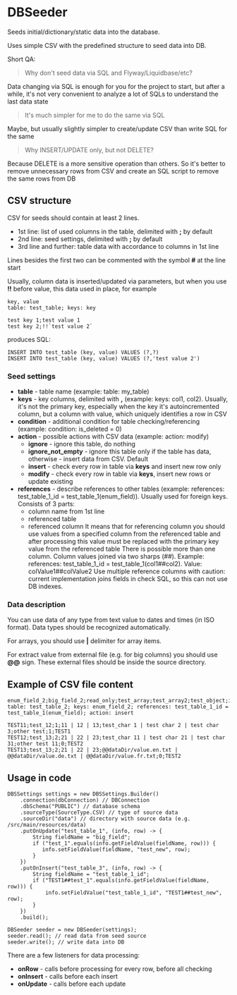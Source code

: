 # DBSeeder

Seeds initial/dictionary/static data into the database.

Uses simple CSV with the predefined structure to seed data into DB.

Short QA:

> Why don't seed data via SQL and Flyway/Liquidbase/etc?

Data changing via SQL is enough for you for the project to start, but after a while, it's not very convenient to analyze a lot of SQLs to understand the last data state
  

> It's much simpler for me to do the same via SQL

Maybe, but usually slightly simpler to create/update CSV than write SQL for the same


> Why INSERT/UPDATE only, but not DELETE?

Because DELETE is a more sensitive operation than others. So it's better to remove unnecessary rows from CSV and create an SQL script to remove the same rows from DB
  

## CSV structure


CSV for seeds should contain at least 2 lines.                                                                                                                                                                                    
                                                                                                                                                                                                                                    
  * 1st line: list of used columns in the table, delimited with **;** by default                                                                                                                                                            
  * 2nd line: seed settings, delimited with **;** by default                                                                                                                                                                            
  * 3rd line and further: table data with accordance to columns in 1st line                                                                                                                                                         
                                                                                                                                                                                                                                  

Lines besides the first two can be commented with the symbol **#** at the line start

Usually, column data is inserted/updated via parameters, but when you use **!!** before value, this data used in place, for example
```
key, value
table: test_table; keys: key                                                                                                                     
                                                                                                                                                                                                                                    
test key 1;test value 1
test key 2;!!`test value 2`
```

produces SQL:
```
INSERT INTO test_table (key, value) VALUES (?,?)
INSERT INTO test_table (key, value) VALUES (?,'test value 2')
```                                                                                                                                                                                                                      

### Seed settings

  * **table** - table name (example: table: my_table)                                                                                                                                                                               
  * **keys** - key columns, delimited with **,** (example: keys: col1, col2). Usually, it's not the primary key, especially when the key it's autoincremented column, but a column with value, which uniquely identifies a row in CSV                
  * **condition** - additional condition for table checking/referencing (example: condition: is_deleted = 0)                                                                                                                        
  * **action** - possible actions with CSV data (example: action: modify)                                                                                                                                                           
      * **ignore** - ignore this table, do nothing                                                                                                                                                                                  
      * **ignore_not_empty** - ignore this table only if the table has data, otherwise - insert data from CSV. Default                                                                                                                  
      * **insert** - check every row in table via **keys** and insert new row only                                                                                                                                                  
      * **modify** - check every row in table via **keys**, insert new rows or update existing                                                                                                                                      
  * **references** - describe references to other tables (example: references: test_table_1_id = test_table_1(enum_field)). Usually used for foreign keys. Consists of 3 parts:                                                      
      * column name from 1st line                                                                                                                                                                                                   
      * referenced table
      * referenced column
  It means that for referencing column you should use values from a specified column from the referenced table and after processing this value must be replaced with the primary key value from the referenced table
  There is possible more than one column. Column values joined via two sharps (##). Example: references: test_table_1_id = test_table_1(col1##col2). Value: colValue1##colValue2
  Use multiple reference columns with caution: current implementation joins fields in check SQL, so this can not use DB indexes.
  
### Data description


  You can use data of any type from text value to dates and times (in ISO format). Data types should be recognized automatically.                                                                                                 

  For arrays, you should use **|** delimiter for array items.
  
  For extract value from external file (e.g. for big columns) you should use **@@** sign. These external files should be inside the source directory.
  
## Example of CSV file content

```
enum_field_2;big_field_2;read_only;test_array;test_array2;test_object;is_deleted;test_table_1_id                                                                                                                                    
table: test_table_2; keys: enum_field_2; references: test_table_1_id = test_table_1(enum_field); action: insert                                                                                                                     
                                                                                                                                                                                                                                    
TEST11;test_12;1;11 | 12 | 13;test_char 1 | test char 2 | test char 3;other test;1;TEST1                                                                                                                                            
TEST12;test_13;2;21 | 22 | 23;test_char 11 | test char 21 | test char 31;other test 11;0;TEST2
TEST13;test_13;2;21 | 22 | 23;@@dataDir/value.en.txt | @@dataDir/value.de.txt | @@dataDir/value.fr.txt;0;TEST2
```   


## Usage in code

```
DBSSettings settings = new DBSSettings.Builder()                                                                                                                                                                            
    .connection(dbConnection) // DBConnection
    .dbSchema("PUBLIC") // database schema
    .sourceType(SourceType.CSV) // type of source data
    .sourceDir("data") // directory with source data (e.g. /src/main/resources/data)
    .putOnUpdate("test_table_1", (info, row) -> {
        String fieldName = "big_field";
        if ("test_1".equals(info.getFieldValue(fieldName, row))) {
           info.setFieldValue(fieldName, "test_new", row);
        }
    })
    .putOnInsert("test_table_3", (info, row) -> {
        String fieldName = "test_table_1_id";
        if ("TEST1##test_1".equals(info.getFieldValue(fieldName, row))) {
            info.setFieldValue("test_table_1_id", "TEST1##test_new", row);
        }
    })
    .build();                                                                                                                                                                                                           

DBSeeder seeder = new DBSeeder(settings);                                                                                                                                                                                   
seeder.read(); // read data from seed source
seeder.write(); // write data into DB
```

There are a few listeners for data processing:

  * **onRow** - calls before processing for every row, before all checking
  * **onInsert** - calls before each insert
  * **onUpdate** - calls before each update

